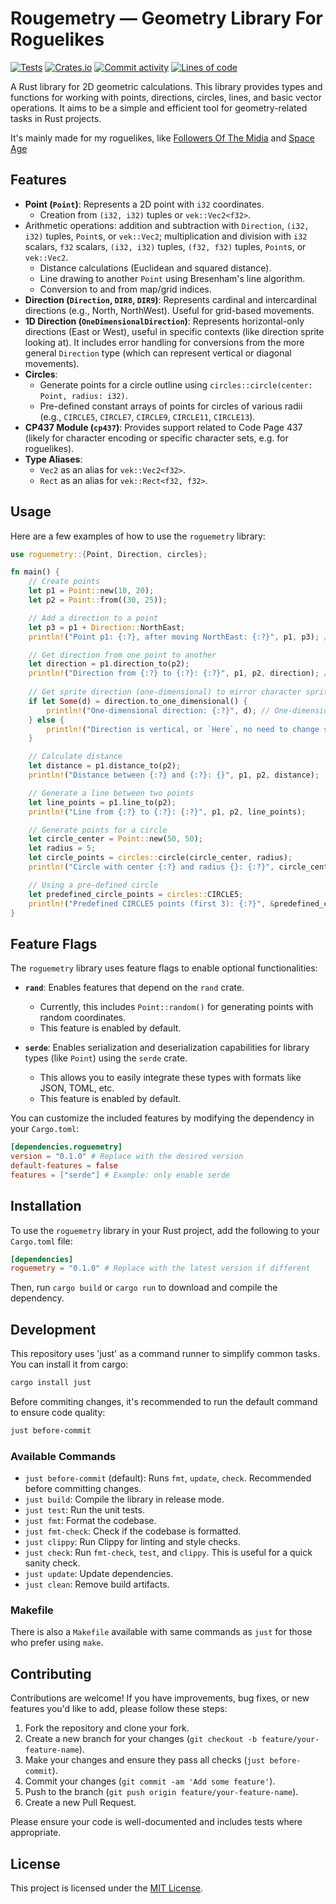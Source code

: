 # Rougemetry — Geometry Library For Roguelikes

[![Tests](https://github.com/Tairesh/roguemetry/actions/workflows/tests.yml/badge.svg)](https://github.com/Tairesh/roguemetry/actions/workflows/tests.yml)
[![Crates.io](https://img.shields.io/crates/v/roguemetry.svg)](https://crates.io/crates/roguemetry)
[![Commit activity](https://img.shields.io/github/commit-activity/m/tairesh/roguemetry)](https://github.com/Tairesh/roguemetry/commits/main)
[![Lines of code](https://tokei.rs/b1/github/Tairesh/roguemetry?category=code)](https://github.com/Tairesh/roguemetry/tree/main)

A Rust library for 2D geometric calculations. This library provides types and functions for working with points, directions, circles, lines, and basic vector operations. It aims to be a simple and efficient tool for geometry-related tasks in Rust projects.

It's mainly made for my roguelikes, like [Followers Of The Midia](https://github.com/Tairesh/midia) and [Space Age](https://github.com/Tairesh/SpaceAge)

## Features

*   **Point (`Point`)**: Represents a 2D point with `i32` coordinates.
    *   Creation from `(i32, i32)` tuples or `vek::Vec2<f32>`.
*   Arithmetic operations: addition and subtraction with `Direction`, `(i32, i32)` tuples, `Point`s, or `vek::Vec2`; multiplication and division with `i32` scalars, `f32` scalars, `(i32, i32)` tuples, `(f32, f32)` tuples, `Point`s, or `vek::Vec2`.
    *   Distance calculations (Euclidean and squared distance).
    *   Line drawing to another `Point` using Bresenham's line algorithm.
    *   Conversion to and from map/grid indices.
*   **Direction (`Direction`, `DIR8`, `DIR9`)**: Represents cardinal and intercardinal directions (e.g., North, NorthWest). Useful for grid-based movements.
*   **1D Direction (`OneDimensionalDirection`)**: Represents horizontal-only directions (East or West), useful in specific contexts (like direction sprite looking at). It includes error handling for conversions from the more general `Direction` type (which can represent vertical or diagonal movements).
*   **Circles**:
    *   Generate points for a circle outline using `circles::circle(center: Point, radius: i32)`.
    *   Pre-defined constant arrays of points for circles of various radii (e.g., `CIRCLE5`, `CIRCLE7`, `CIRCLE9`, `CIRCLE11`, `CIRCLE13`).
*   **CP437 Module (`cp437`)**: Provides support related to Code Page 437 (likely for character encoding or specific character sets, e.g. for roguelikes).
*   **Type Aliases**:
    *   `Vec2` as an alias for `vek::Vec2<f32>`.
    *   `Rect` as an alias for `vek::Rect<f32, f32>`.

## Usage

Here are a few examples of how to use the `roguemetry` library:

```rust
use roguemetry::{Point, Direction, circles};

fn main() {
    // Create points
    let p1 = Point::new(10, 20);
    let p2 = Point::from((30, 25));

    // Add a direction to a point
    let p3 = p1 + Direction::NorthEast;
    println!("Point p1: {:?}, after moving NorthEast: {:?}", p1, p3); // p1: Point { x: 10, y: 20 }, after moving NorthEast: Point { x: 11, y: 19 }

    // Get direction from one point to another
    let direction = p1.direction_to(p2);
    println!("Direction from {:?} to {:?}: {:?}", p1, p2, direction); // Direction from Point { x: 10, y: 20 } to Point { x: 30, y: 25 }: NorthEast
    
    // Get sprite direction (one-dimensional) to mirror character sprite based on movement direction
    if let Some(d) = direction.to_one_dimensional() {
        println!("One-dimensional direction: {:?}", d); // One-dimensional direction: East
    } else {
        println!("Direction is vertical, or `Here`, no need to change sprite direction.");
    }

    // Calculate distance
    let distance = p1.distance_to(p2);
    println!("Distance between {:?} and {:?}: {}", p1, p2, distance);

    // Generate a line between two points
    let line_points = p1.line_to(p2);
    println!("Line from {:?} to {:?}: {:?}", p1, p2, line_points);

    // Generate points for a circle
    let circle_center = Point::new(50, 50);
    let radius = 5;
    let circle_points = circles::circle(circle_center, radius);
    println!("Circle with center {:?} and radius {}: {:?}", circle_center, radius, circle_points);

    // Using a pre-defined circle
    let predefined_circle_points = circles::CIRCLE5;
    println!("Predefined CIRCLE5 points (first 3): {:?}", &predefined_circle_points[0..3]); // Example output: [(-1, -2), (0, -2), (1, -2)]
}
```

## Feature Flags

The `roguemetry` library uses feature flags to enable optional functionalities:

*   **`rand`**: Enables features that depend on the `rand` crate.
    *   Currently, this includes `Point::random()` for generating points with random coordinates.
    *   This feature is enabled by default.

*   **`serde`**: Enables serialization and deserialization capabilities for library types (like `Point`) using the `serde` crate.
    *   This allows you to easily integrate these types with formats like JSON, TOML, etc.
    *   This feature is enabled by default.

You can customize the included features by modifying the dependency in your `Cargo.toml`:

```toml
[dependencies.roguemetry]
version = "0.1.0" # Replace with the desired version
default-features = false
features = ["serde"] # Example: only enable serde
```

## Installation

To use the `roguemetry` library in your Rust project, add the following to your `Cargo.toml` file:

```toml
[dependencies]
roguemetry = "0.1.0" # Replace with the latest version if different
```

Then, run `cargo build` or `cargo run` to download and compile the dependency.

## Development

This repository uses 'just' as a command runner to simplify common tasks. You can install it from cargo:

```bash
cargo install just
```

Before commiting changes, it's recommended to run the default command to ensure code quality:

```bash
just before-commit
```

### Available Commands


*   `just before-commit` (default): Runs `fmt`, `update`, `check`. Recommended before committing changes.
*   `just build`: Compile the library in release mode.
*   `just test`: Run the unit tests.
*   `just fmt`: Format the codebase.
*   `just fmt-check`: Check if the codebase is formatted.
*   `just clippy`: Run Clippy for linting and style checks.
*   `just check`: Run `fmt-check`, `test`, and `clippy`. This is useful for a quick sanity check.
*   `just update`: Update dependencies.
*   `just clean`: Remove build artifacts.

### Makefile
There is also a `Makefile` available with same commands as `just` for those who prefer using `make`.

## Contributing

Contributions are welcome! If you have improvements, bug fixes, or new features you'd like to add, please follow these steps:

1.  Fork the repository and clone your fork.
2.  Create a new branch for your changes (`git checkout -b feature/your-feature-name`).
3.  Make your changes and ensure they pass all checks (`just before-commit`).
4.  Commit your changes (`git commit -am 'Add some feature'`).
5.  Push to the branch (`git push origin feature/your-feature-name`).
6.  Create a new Pull Request.

Please ensure your code is well-documented and includes tests where appropriate.

## License

This project is licensed under the [MIT License](LICENSE).

